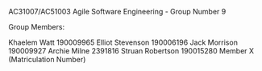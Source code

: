 AC31007/AC51003 Agile Software Engineering - Group Number 9

Group Members:

Khaelem Watt 190009965
Elliot Stevenson 190006196
Jack Morrison 190009927
Archie Milne 2391816
Struan Robertson 190015280
Member X (Matriculation Number)
